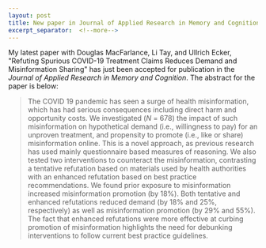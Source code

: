 ```yaml
---
layout: post
title: New paper in Journal of Applied Research in Memory and Cognition
excerpt_separator:  <!--more-->
---
```


My latest paper with Douglas MacFarlance, Li Tay, and Ullrich Ecker, "Refuting Spurious COVID-19 Treatment Claims Reduces Demand and Misinformation Sharing" has just been accepted for publication in the *Journal of Applied Research in Memory and Cognition*. The abstract for the paper is below:

> The COVID 19 pandemic has seen a surge of health misinformation, which has had serious consequences including direct harm and opportunity costs. We investigated (*N* = 678) the impact of such misinformation on hypothetical demand (i.e., willingness to pay) for an unproven treatment, and propensity to promote (i.e., like or share) misinformation online. This is a novel approach, as previous research has used mainly questionnaire based measures of reasoning. We also tested two interventions to counteract the misinformation, contrasting a tentative refutation based on materials used by health authorities with an enhanced refutation based on best practice recommendations. We found prior exposure to misinformation increased misinformation promotion (by 18%). Both tentative and enhanced refutations reduced demand (by 18% and 25%, respectively) as well as misinformation promotion (by 29% and 55%). The fact that enhanced refutations were more effective at curbing promotion of misinformation highlights the need for debunking interventions to follow current best practice guidelines.





